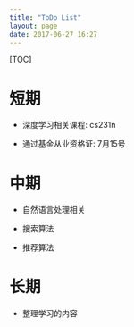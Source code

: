 ```yaml
---
title: "ToDo List"
layout: page
date: 2017-06-27 16:27
---
```


[TOC]
# 短期
- 深度学习相关课程: cs231n


- 通过基金从业资格证: 7月15号


# 中期

- 自然语言处理相关

- 搜索算法

- 推荐算法



# 长期
- 整理学习的内容